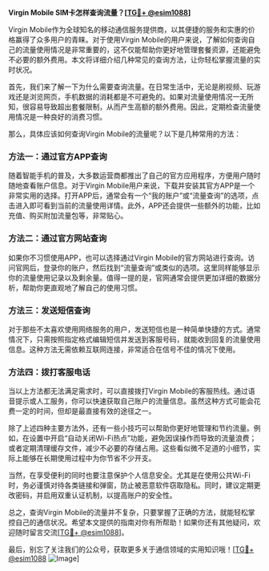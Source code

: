**Virgin Mobile SIM卡怎样查询流量？[[TG💪+ @esim1088](https://t.me/s/esim1088)]**

Virgin Mobile作为全球知名的移动通信服务提供商，以其便捷的服务和实惠的价格赢得了众多用户的青睐。对于使用Virgin Mobile的用户来说，了解如何查询自己的流量使用情况是非常重要的，这不仅能帮助你更好地管理套餐资源，还能避免不必要的额外费用。本文将详细介绍几种常见的查询方法，让你轻松掌握流量的实时状况。

首先，我们来了解一下为什么需要查询流量。在日常生活中，无论是刷视频、玩游戏还是浏览网页，手机数据的消耗都是不可避免的。如果对流量使用情况一无所知，很容易导致超出套餐限制，从而产生高额的额外费用。因此，定期检查流量使用情况是一种良好的消费习惯。

那么，具体应该如何查询Virgin Mobile的流量呢？以下是几种常用的方法：

### 方法一：通过官方APP查询

随着智能手机的普及，大多数运营商都推出了自己的官方应用程序，方便用户随时随地查看账户信息。对于Virgin Mobile用户来说，下载并安装其官方APP是一个非常实用的选择。打开APP后，通常会有一个“我的账户”或“流量查询”的选项，点击进入即可看到当前的流量使用详情。此外，APP还会提供一些额外的功能，比如充值、购买附加流量包等，非常贴心。

### 方法二：通过官方网站查询

如果你不习惯使用APP，也可以选择通过Virgin Mobile的官方网站进行查询。访问官网后，登录你的账户，然后找到“流量查询”或类似的选项。这里同样能够显示你的流量使用记录以及剩余量。值得一提的是，官网通常会提供更加详细的数据分析，帮助你更直观地了解自己的使用习惯。

### 方法三：发送短信查询

对于那些不太喜欢使用网络服务的用户，发送短信也是一种简单快捷的方式。通常情况下，只需按照指定格式编辑短信并发送到客服号码，就能收到回复的流量使用信息。这种方法无需依赖互联网连接，非常适合在信号不佳的情况下使用。

### 方法四：拨打客服电话

当以上方法都无法满足需求时，可以直接拨打Virgin Mobile的客服热线。通过语音提示或人工服务，你可以快速获取自己账户的流量信息。虽然这种方式可能会花费一定的时间，但却是最直接有效的途径之一。

除了上述四种主要方法外，还有一些小技巧可以帮助你更好地管理和节约流量。例如，在设置中开启“自动关闭Wi-Fi热点”功能，避免因误操作而导致的流量浪费；或者定期清理缓存文件，减少不必要的存储占用。这些看似微不足道的小细节，实际上能够在长期使用过程中为你节省不少开支。

当然，在享受便利的同时也要注意保护个人信息安全。尤其是在使用公共Wi-Fi时，务必谨慎对待各类链接和弹窗，防止被恶意软件窃取隐私。同时，建议定期更改密码，并启用双重认证机制，以提高账户的安全性。

总之，查询Virgin Mobile的流量并不复杂，只要掌握了正确的方法，就能轻松掌控自己的通信状况。希望本文提供的指南对你有所帮助！如果你还有其他疑问，欢迎随时留言交流[[TG💪+ @esim1088](https://t.me/s/esim1088)]。

最后，别忘了关注我们的公众号，获取更多关于通信领域的实用知识哦！[[TG💪+ @esim1088](https://t.me/s/esim1088) ![Image](https://i.postimg.cc/4NQfJmqS/Snipaste-2025-05-13-00-14-12.png)]
